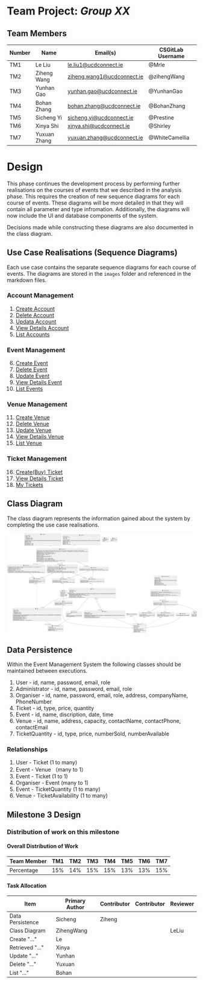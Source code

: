 # Team Project: *Group XX*

## Team Members
| Number | Name         | Email(s)                   | CSGitLab Username |
|--------|--------------|----------------------------|-------------------|
| TM1    | Le Liu       | le.liu1@ucdconnect.ie      | @Mrle             |
| TM2    | Ziheng Wang  | ziheng.wang1@ucdconnect.ie | @zihengWang       |     
| TM3    | Yunhan Gao   | yunhan.gao@ucdconnect.ie   | @YunhanGao        |     
| TM4    | Bohan Zhang  | bohan.zhang@ucdconnect.ie  | @BohanZhang       |     
| TM5    | Sicheng Yi   | sicheng.yi@ucdconnect.ie   | @Prestine         |     
| TM6    | Xinya Shi    | xinya.shi@ucdconnect.ie    | @Shirley          |     
| TM7    | Yuxuan Zhang | yuxuan.zhang@ucdconnect.ie | @WhiteCamellia    |

# Design

This phase continues the development process by performing further realisations on the courses of events that we described in the analysis phase. This requires the creation of new sequence diagrams for each course of events. These diagrams will be more detailed in that they will contain all parameter and type infromation. Additionally, the diagrams will now include the UI and database components of the system.

Decisions made while constructing these diagrams are also documented in the class diagram.

## Use Case Realisations (Sequence Diagrams)

Each use case contains the separate sequence diagrams for each course of events. The diagrams are stored in the `images` folder and referenced in the markdown files.

### Account Management
1. [Create Account](/03-design/usecases/docs/01-create-account)
2. [Delete Account](/03-design/usecases/docs/02-delete-account.md)
3. [Updata Account]()
4. [View Details Account](/03-design/usecases/docs/04-view-account-details.md)
5. [List Accounts](/03-design/usecases/docs/05-list-accounts.md)

### Event Management
6. [Create Event](/03-design/usecases/docs/06-create-event.md)
7. [Delete Event](/03-design/usecases/docs/07-delete-event.md)
8. [Update Event]()
9. [View Details Event](/03-design/usecases/docs/09-view-event-details.md)
10. [List Events](/03-design/usecases/docs/10-list-events.md)

### Venue Management
11. [Create Venue](/03-design/usecases/docs/11-create-venue.md)
12. [Delete Venue](/03-design/usecases/docs/12-delete-venue.md)
13. [Update Venue]()
14. [View Details Venue](/03-design/usecases/docs/14-view-venue-details.md)
15. [List Venue](/03-design/usecases/docs/15-list-venues.md)

### Ticket Management
16. [Create(Buy) Ticket](/03-design/usecases/docs/16-create-ticket.md)
17. [View Details Ticket](/03-design/usecases/docs/17-view-ticket-details.md)
18. [My Tickets](/03-design/usecases/docs/18-my-tickets.md)

## Class Diagram

The class diagram represents the information gained about the system by completing the use case realisations. 

![class diagram](/03-design/images/class.png)

## Data Persistence
Within the Event Management System the following classes should be maintained between executions.
1. User - id, name, password, email, role
2. Administrator - id, name, password, email, role
3. Organiser - id, name, password, email, role, address, companyName, PhoneNumber
4. Ticket - id, type, price, quantity
5. Event - id, name, discription, date, time
6. Venue - id, name, address, capacity, contactName, contactPhone, contactEmail
7. TicketQuantity - id, type, price, numberSold, numberAvailable

### Relationships
1. User - Ticket (1 to many)
2. Event - Venue （many to 1）
3. Event - Ticket (1 to 1)
4. Organiser - Event (many to 1)
5. Event - TicketQuantity (1 to many)
6. Venue - TicketAvailability (1 to many)

## Milestone 3 Design

### Distribution of work on this milestone
#### Overall Distribution of Work

| Team Member | TM1 | TM2 | TM3 | TM4 | TM5 | TM6 | TM7 |
|-------------|-----|-----|-----|-----|-----|-----|-----|
| Percentage  | 15% | 14% | 15% | 15% | 13% | 13% | 15% |

#### Task Allocation
| Item               | Primary Author | Contributor | Contributor | Reviewer |
|--------------------|-----|-----|-----|-----|
| Data Persistence   |Sicheng | Ziheng |     |  |
| Class Diagram      |ZihengWang  |     |     |  LeLiu   |
| Create "..."       | Le  |
| Retrieved "..."    | Xinya|
| Update "..."       | Yunhan |
| Delete "..."       | Yuxuan|
| List "..."         | Bohan |






